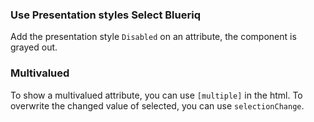 ### Use Presentation styles Select Blueriq
Add the presentation style `Disabled` on an attribute, the component is grayed out.

### Multivalued
To show a multivalued attribute, you can use `[multiple]` in the html.
To overwrite the changed value of selected, you can use `selectionChange`.
